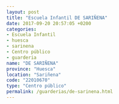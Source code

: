 ```yaml
---
layout: post
title: "Escuela Infantil DE SARIÑENA"
date: 2017-09-20 20:57:05 +0200
categories:
- Escuela Infantil
- huesca
- sarinena
- Centro público
- guarderia
name: "DE SARIÑENA"
province: "Huesca"
location: "Sariñena"
code: "22010670"
type: "Centro público"
permalink: /guarderias/de-sarinena.html
---
```

